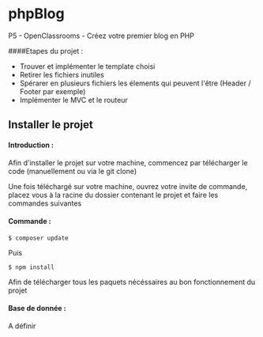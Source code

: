 # phpBlog
P5 - OpenClassrooms - Créez votre premier blog en PHP

####Etapes du projet : 

- Trouver et implémenter le template choisi
- Retirer les fichiers inutiles
- Spérarer en plusieurs fichiers les élements qui peuvent l'être (Header / Footer par exemple)
- Implémenter le MVC et le routeur

## Installer le projet

#### Introduction :
Afin d'installer le projet sur votre machine, commencez par télécharger le code 
(manuellement ou via le git clone)

Une fois téléchargé sur votre machine, ouvrez votre invite de commande, 
placez vous à la racine du dossier contenant le projet et faire les commandes suivantes

#### Commande : 

`$ composer update`

Puis

`$ npm install`

Afin de télécharger tous les paquets nécéssaires au bon fonctionnement du projet

#### Base de donnée : 

A définir